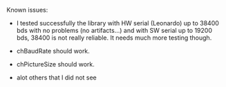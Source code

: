 Known issues:

- I tested successfully the library with HW serial (Leonardo) up to 38400 bds with no problems (no artifacts...) and with SW serial up to 19200 bds, 38400 is not really reliable. It needs much more testing though.

- chBaudRate should work.

- chPictureSize should work.

- alot others that I did not see